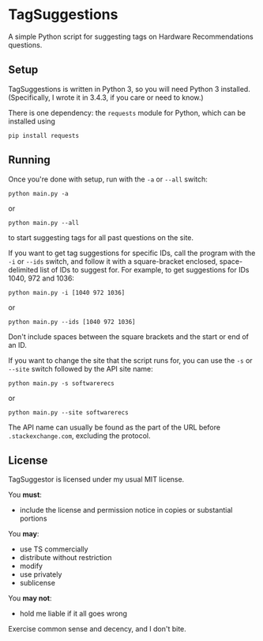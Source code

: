 # TagSuggestions
A simple Python script for suggesting tags on Hardware Recommendations questions.

## Setup
TagSuggestions is written in Python 3, so you will need Python 3 installed. (Specifically, I wrote it in 3.4.3, if you care or need to know.)

There is one dependency: the `requests` module for Python, which can be installed using

    pip install requests

## Running

Once you're done with setup, run with the `-a` or `--all` switch:

    python main.py -a

or

    python main.py --all
    
to start suggesting tags for all past questions on the site.

If you want to get tag suggestions for specific IDs, call the program with the `-i` or `--ids` switch, and follow it with a square-bracket
enclosed, space-delimited list of IDs to suggest for. For example, to get suggestions for IDs 1040, 972 and 1036:

    python main.py -i [1040 972 1036]

or

    python main.py --ids [1040 972 1036]

Don't include spaces between the square brackets and the start or end of an ID.

If you want to change the site that the script runs for, you can use the `-s` or `--site` switch followed by the API site name:

    python main.py -s softwarerecs

or

    python main.py --site softwarerecs


The API name can usually be found as the part of the URL before `.stackexchange.com`, excluding the protocol.

## License

TagSuggestor is licensed under my usual MIT license.

You **must**:

- include the license and permission notice in copies or substantial portions

You **may**:

- use TS commercially
- distribute without restriction
- modify
- use privately
- sublicense

You **may not**:

- hold me liable if it all goes wrong

Exercise common sense and decency, and I don't bite.